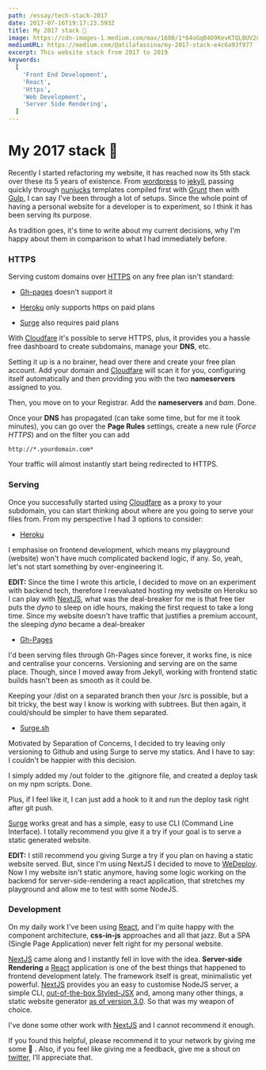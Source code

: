 ```yaml
---
path: /essay/tech-stack-2017
date: 2017-07-16T19:17:23.593Z
title: My 2017 stack 🚀
image: https://cdn-images-1.medium.com/max/1600/1*64oGqB4O9KevKTQLBUV2nw.png
mediumURL: https://medium.com/@atilafassina/my-2017-stack-e4c6a93f977
excerpt: This website stack from 2017 to 2019
keywords:
  [
    'Front End Development',
    'React',
    'Https',
    'Web Development',
    'Server Side Rendering',
  ]
---
```


# My 2017 stack 🚀

Recently I started refactoring my website, it has reached now its 5th stack over these its 5 years of existence. From [wordpress](https://wordpress.com) to [jekyll](https://jekyllrb.com/), passing quickly through [nunjucks](https://mozilla.github.io/nunjucks/) templates compiled first with [Grunt](https://gruntjs.com/) then with [Gulp](http://gulpjs.com/), I can say I've been through a lot of setups. Since the whole point of having a personal website for a developer is to experiment, so I think it has been serving its purpose.

As tradition goes, it's time to write about my current decisions, why I'm happy about them in comparison to what I had immediately before.

### HTTPS

Serving custom domains over [HTTPS](https://en.wikipedia.org/wiki/HTTPS) on any free plan isn't standard:

- [Gh-pages](https://pages.github.com/) doesn't support it

- [Heroku](https://heroku.com) only supports https on paid plans

- [Surge](https://surge.sh/) also requires paid plans

With [Cloudfare](https://www.cloudflare.com/) it's possible to serve HTTPS, plus, it provides you a hassle free dashboard to create subdomains, manage your **DNS**, etc.

Setting it up is a no brainer, head over there and create your free plan account. Add your domain and [Cloudfare](https://www.cloudflare.com/) will scan it for you, configuring itself automatically and then providing you with the two **nameservers** assigned to you.

Then, you move on to your Registrar. Add the **nameservers** and _bam_. Done.

Once your **DNS** has propagated (can take some time, but for me it took minutes), you can go over the **Page Rules** settings, create a new rule (_Force HTTPS_) and on the filter you can add

```
http://*.yourdomain.com*
```

Your traffic will almost instantly start being redirected to HTTPS.

### Serving

Once you successfully started using [Cloudfare](https://www.cloudflare.com/) as a proxy to your subdomain, you can start thinking about where are you going to serve your files from. From my perspective I had 3 options to consider:

- [Heroku](https://heroku.com)

I emphasise on frontend development, which means my playground (website) won't have much complicated backend logic, if any. So, yeah, let's not start something by over-engineering it.

**EDIT:** Since the time I wrote this article, I decided to move on an experiment with backend tech, therefore I reevaluated hosting my website on Heroku so I can play with [NextJS](https://github.com/zeit/next.js), what was the deal-breaker for me is that free tier puts the _dyno_ to sleep on idle hours, making the first request to take a long time. Since my website doesn't have traffic that justifies a premium account, the sleeping _dyno_ became a deal-breaker

- [Gh-Pages](https://pages.github.com/)

I'd been serving files through Gh-Pages since forever, it works fine, is nice and centralise your concerns. Versioning and serving are on the same place. Though, since I moved away from Jekyll, working with frontend static builds hasn't been as smooth as it could be.

Keeping your /dist on a separated branch then your /src is possible, but a bit tricky, the best way I know is working with subtrees. But then again, it could/should be simpler to have them separated.

- [Surge.sh](https://surge.sh)

Motivated by Separation of Concerns, I decided to try leaving only versioning to Github and using Surge to serve my statics. And I have to say: I couldn't be happier with this decision.

I simply added my /out folder to the .gitignore file, and created a deploy task on my npm scripts. Done.

Plus, if I feel like it, I can just add a hook to it and run the deploy task right after git push.

[Surge](http://surge.sh) works great and has a simple, easy to use CLI (Command Line Interface). I totally recommend you give it a try if your goal is to serve a static generated website.

**EDIT:** I still recommend you giving Surge a try if you plan on having a static website served. But, since I'm using NextJS I decided to move to [WeDeploy](https://wedeploy.com/). Now I my website isn't static anymore, having some logic working on the backend for server-side-rendering a react application, that stretches my playground and allow me to test with some NodeJS.

### Development

On my daily work I've been using [React](https://facebook.github.io/react), and I'm quite happy with the component architecture, **css-in-js** approaches and all that jazz. But a SPA (Single Page Application) never felt right for my personal website.

[NextJS](https://github.com/zeit/next.js) came along and I instantly fell in love with the idea. **Server-side Rendering** a [React](https://facebook.github.io/react) application is one of the best things that happened to frontend development lately. The framework itself is great, minimalistic yet powerful. [NextJS](https://github.com/zeit/next.js) provides you an easy to customise NodeJS server, a simple CLI, [out-of-the-box Styled-JSX](https://github.com/zeit/next.js#built-in-css-support) and, among many other things, a static website generator [as of version 3.0](https://zeit.co/blog/next3-preview). So that was my weapon of choice.

I've done some other work with [NextJS](https://github.com/zeit/next.js) and I cannot recommend it enough.

If you found this helpful, please recommend it to your network by giving me some 👏 . Also, if you feel like giving me a feedback, give me a shout on [twitter](https://twitter.com/atilafassina), I’ll appreciate that.

